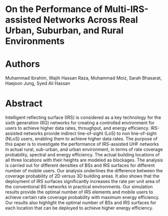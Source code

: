 # On the Performance of Multi-IRS-assisted Networks Across Real Urban, Suburban, and Rural Environments


# Authors
Muhammad Ibrahim, Wajih Hassan Raza, Muhammad Moiz, Sarah Bhasarat, Haejoon Jung, Syed Ali Hassan

# Abstract

Intelligent reflecting surface (IRS) is considered as a key technology for the sixth generation (6G) networks for creating a controlled environment for users to achieve higher data rates, throughput, and energy efficiency. IRS-assisted networks provide indirect line-of-sight (LoS) to non line-of-sight (NLoS) users, enabling them to achieve higher data rates. The purpose of this paper is to investigate the performance of IRS-assisted UHF networks in actual rural, sub-urban, and urban environment, in terms of rate coverage probability, spectral and energy efficiency. The actual building locations of all three locations with their heights are modeled as blockages. The analysis is carried out for different densities of BSs and IRS surfaces for different number of mobile users. Our analysis underlines the difference between the coverage probability of 2D versus 3D building areas. It also shows that the deployment of IRS surfaces significantly increases the rate per unit area of the conventional BS networks in practical environments. Our simulation results provide the optimal number of IRS elements and mobile users to achieve certain rate coverage probability with maximum energy efficiency. Our results also highlight the optimal number of BSs and IRS surfaces for each location that can be deployed to achieve higher energy efficiency.
